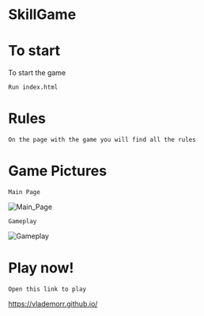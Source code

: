 # SkillGame

# To start
To start the game
```
Run index.html
```
# Rules

```
On the page with the game you will find all the rules
```
# Game Pictures
```
Main Page
```
![Main_Page](https://i.ibb.co/cc1SStk/2.jpg)
```
Gameplay
```
![Gameplay](https://i.ibb.co/jfktCgF/1.jpg)

# Play now!

```
Open this link to play
```
https://vlademorr.github.io/
